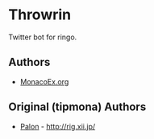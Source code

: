 Throwrin
======================
Twitter bot for ringo.

Authors
-------
* [MonacoEx.org](http://www.monaco-ex.org/)

Original (tipmona) Authors
-------

* [Palon](http://github.com/palon7) -
  <http://rig.xii.jp/>
